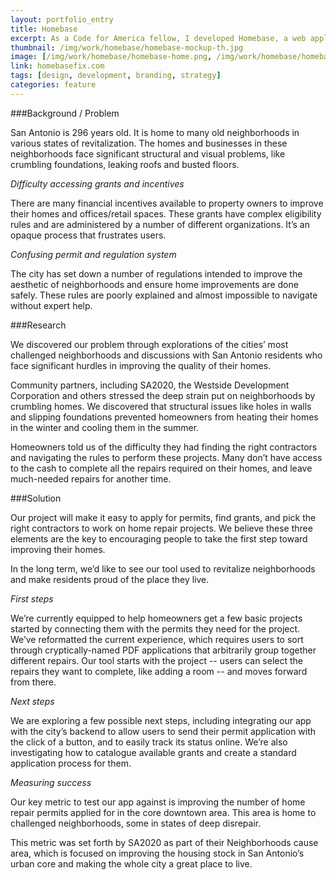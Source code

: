 ```yaml
---
layout: portfolio_entry
title: Homebase
excerpt: As a Code for America fellow, I developed Homebase, a web application to renovate housing safely and efficiently for residents in San Antonio. With an easy step-by-step online process, we reshaped how the city provides services and empowered residents to own the city they live in.
thumbnail: /img/work/homebase/homebase-mockup-th.jpg
image: [/img/work/homebase/homebase-home.png, /img/work/homebase/homebase-cartoons.png, /img/work/homebase/homebase-bizcards.jpg, /img/work/homebase/homebase-mockup.jpg]
link: homebasefix.com
tags: [design, development, branding, strategy]
categories: feature
---
```


###Background / Problem

San Antonio is 296 years old. It is home to many old neighborhoods in various states of revitalization. The homes and businesses in these neighborhoods face significant structural and visual problems, like crumbling foundations, leaking roofs and busted floors.

*Difficulty accessing grants and incentives*

There are many financial incentives available to property owners to improve their homes and offices/retail spaces. These grants have complex eligibility rules and are administered by a number of different organizations. It’s an opaque process that frustrates users.

*Confusing permit and regulation system*

The city has set down a number of regulations intended to improve the aesthetic of neighborhoods and ensure home improvements are done safely. These rules are poorly explained and almost impossible to navigate without expert help.

###Research

We discovered our problem through explorations of the cities’ most challenged neighborhoods and discussions with San Antonio residents who face significant hurdles in improving the quality of their homes.

Community partners, including SA2020, the Westside Development Corporation and others stressed the deep strain put on neighborhoods by crumbling homes. We discovered that structural issues like holes in walls and slipping foundations prevented homeowners from heating their homes in the winter and cooling them in the summer.

Homeowners told us of the difficulty they had finding the right contractors and navigating the rules to perform these projects. Many don’t have access to the cash to complete all the repairs required on their homes, and leave much-needed repairs for another time.

###Solution

Our project will make it easy to apply for permits, find grants, and pick the right contractors to work on home repair projects. We believe these three elements are the key to encouraging people to take the first step toward improving their homes.

In the long term, we’d like to see our tool used to revitalize neighborhoods and make residents proud of the place they live.

*First steps*

We’re currently equipped to help homeowners get a few basic projects started by connecting them with the permits they need for the project. We’ve reformatted the current experience, which requires users to sort through cryptically-named PDF applications that arbitrarily group together different repairs. Our tool starts with the project -- users can select the repairs they want to complete, like adding a room -- and moves forward from there.

*Next steps*

We are exploring a few possible next steps, including integrating our app with the city’s backend to allow users to send their permit application with the click of a button, and to easily track its status online. We’re also investigating how to catalogue available grants and create a standard application process for them.

*Measuring success*

Our key metric to test our app against is improving the number of home repair permits applied for in the core downtown area. This area is home to challenged neighborhoods, some in states of deep disrepair.

This metric was set forth by SA2020 as part of their Neighborhoods cause area, which is focused on improving the housing stock in San Antonio’s urban core and making the whole city a great place to live.